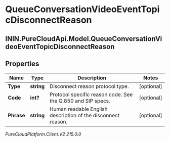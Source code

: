 # QueueConversationVideoEventTopicDisconnectReason

## ININ.PureCloudApi.Model.QueueConversationVideoEventTopicDisconnectReason

## Properties

|Name | Type | Description | Notes|
|------------ | ------------- | ------------- | -------------|
| **Type** | **string** | Disconnect reason protocol type. | [optional] |
| **Code** | **int?** | Protocol specific reason code. See the Q.850 and SIP specs. | [optional] |
| **Phrase** | **string** | Human readable English description of the disconnect reason. | [optional] |



_PureCloudPlatform.Client.V2 215.0.0_
